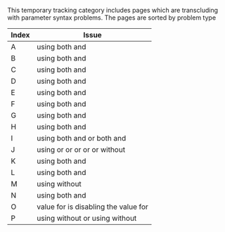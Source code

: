 This temporary tracking category includes pages which are transcluding  with parameter syntax problems. The pages are sorted by problem type

| Index | Issue                                 |
| ----- | ------------------------------------- |
| A     | using both  and                       |
| B     | using both  and                       |
| C     | using both  and                       |
| D     | using both  and                       |
| E     | using both  and                       |
| F     | using both  and                       |
| G     | using both  and                       |
| H     | using both  and                       |
| I     | using both  and  or both  and         |
| J     | using  or  or  or  or  or  without    |
| K     | using both  and                       |
| L     | using both  and                       |
| M     | using  without                        |
| N     | using both  and                       |
| O     | value for  is disabling the value for |
| P     | using  without  or using  without     |